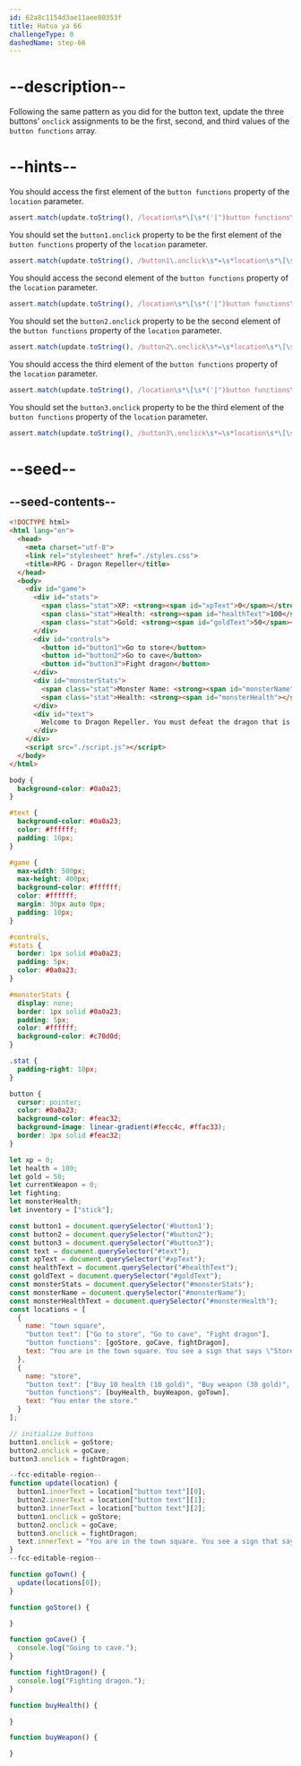 ```yaml
---
id: 62a8c1154d3ae11aee80353f
title: Hatua ya 66
challengeType: 0
dashedName: step-66
---
```


# --description--

Following the same pattern as you did for the button text, update the three buttons' `onclick` assignments to be the first, second, and third values of the `button functions` array.

# --hints--

You should access the first element of the `button functions` property of the `location` parameter.

```js
assert.match(update.toString(), /location\s*\[\s*('|")button functions\1\s*\]\s*\[\s*0\s*\]/);
```

You should set the `button1.onclick` property to be the first element of the `button functions` property of the `location` parameter.

```js
assert.match(update.toString(), /button1\.onclick\s*=\s*location\s*\[\s*('|")button functions\1\s*\]\s*\[\s*0\s*\]/);
```

You should access the second element of the `button functions` property of the `location` parameter.

```js
assert.match(update.toString(), /location\s*\[\s*('|")button functions\1\s*\]\s*\[\s*1\s*\]/);
```

You should set the `button2.onclick` property to be the second element of the `button functions` property of the `location` parameter.

```js
assert.match(update.toString(), /button2\.onclick\s*=\s*location\s*\[\s*('|")button functions\1\s*\]\s*\[\s*1\s*\]/);
```

You should access the third element of the `button functions` property of the `location` parameter.

```js
assert.match(update.toString(), /location\s*\[\s*('|")button functions\1\s*\]\s*\[\s*2\s*\]/);
```

You should set the `button3.onclick` property to be the third element of the `button functions` property of the `location` parameter.

```js
assert.match(update.toString(), /button3\.onclick\s*=\s*location\s*\[\s*('|")button functions\1\s*\]\s*\[\s*2\s*\]/);
```

# --seed--

## --seed-contents--

```html
<!DOCTYPE html>
<html lang="en">
  <head>
    <meta charset="utf-8">
    <link rel="stylesheet" href="./styles.css">
    <title>RPG - Dragon Repeller</title>
  </head>
  <body>
    <div id="game">
      <div id="stats">
        <span class="stat">XP: <strong><span id="xpText">0</span></strong></span>
        <span class="stat">Health: <strong><span id="healthText">100</span></strong></span>
        <span class="stat">Gold: <strong><span id="goldText">50</span></strong></span>
      </div>
      <div id="controls">
        <button id="button1">Go to store</button>
        <button id="button2">Go to cave</button>
        <button id="button3">Fight dragon</button>
      </div>
      <div id="monsterStats">
        <span class="stat">Monster Name: <strong><span id="monsterName"></span></strong></span>
        <span class="stat">Health: <strong><span id="monsterHealth"></span></strong></span>
      </div>
      <div id="text">
        Welcome to Dragon Repeller. You must defeat the dragon that is preventing people from leaving the town. You are in the town square. Where do you want to go? Use the buttons above.
      </div>
    </div>
    <script src="./script.js"></script>
  </body>
</html>
```

```css
body {
  background-color: #0a0a23;
}

#text {
  background-color: #0a0a23;
  color: #ffffff;
  padding: 10px;
}

#game {
  max-width: 500px;
  max-height: 400px;
  background-color: #ffffff;
  color: #ffffff;
  margin: 30px auto 0px;
  padding: 10px;
}

#controls,
#stats {
  border: 1px solid #0a0a23;
  padding: 5px;
  color: #0a0a23;
}

#monsterStats {
  display: none;
  border: 1px solid #0a0a23;
  padding: 5px;
  color: #ffffff;
  background-color: #c70d0d;
}

.stat {
  padding-right: 10px;
}

button {
  cursor: pointer;
  color: #0a0a23;
  background-color: #feac32;
  background-image: linear-gradient(#fecc4c, #ffac33);
  border: 3px solid #feac32;
}
```

```js
let xp = 0;
let health = 100;
let gold = 50;
let currentWeapon = 0;
let fighting;
let monsterHealth;
let inventory = ["stick"];

const button1 = document.querySelector('#button1');
const button2 = document.querySelector("#button2");
const button3 = document.querySelector("#button3");
const text = document.querySelector("#text");
const xpText = document.querySelector("#xpText");
const healthText = document.querySelector("#healthText");
const goldText = document.querySelector("#goldText");
const monsterStats = document.querySelector("#monsterStats");
const monsterName = document.querySelector("#monsterName");
const monsterHealthText = document.querySelector("#monsterHealth");
const locations = [
  {
    name: "town square",
    "button text": ["Go to store", "Go to cave", "Fight dragon"],
    "button functions": [goStore, goCave, fightDragon],
    text: "You are in the town square. You see a sign that says \"Store\"."
  },
  {
    name: "store",
    "button text": ["Buy 10 health (10 gold)", "Buy weapon (30 gold)", "Go to town square"],
    "button functions": [buyHealth, buyWeapon, goTown],
    text: "You enter the store."
  }
];

// initialize buttons
button1.onclick = goStore;
button2.onclick = goCave;
button3.onclick = fightDragon;

--fcc-editable-region--
function update(location) {
  button1.innerText = location["button text"][0];
  button2.innerText = location["button text"][1];
  button3.innerText = location["button text"][2];
  button1.onclick = goStore;
  button2.onclick = goCave;
  button3.onclick = fightDragon;
  text.innerText = "You are in the town square. You see a sign that says \"Store.\"";
}
--fcc-editable-region--

function goTown() {
  update(locations[0]);
}

function goStore() {

}

function goCave() {
  console.log("Going to cave.");
}

function fightDragon() {
  console.log("Fighting dragon.");
}

function buyHealth() {

}

function buyWeapon() {

}
```
